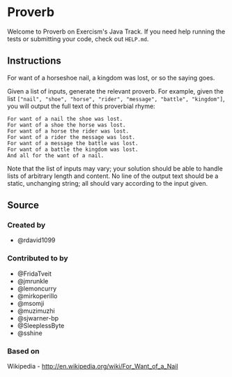 # Proverb

Welcome to Proverb on Exercism's Java Track.
If you need help running the tests or submitting your code, check out `HELP.md`.

## Instructions

For want of a horseshoe nail, a kingdom was lost, or so the saying goes.

Given a list of inputs, generate the relevant proverb. For example, given the list `["nail", "shoe", "horse", "rider", "message", "battle", "kingdom"]`, you will output the full text of this proverbial rhyme:

```text
For want of a nail the shoe was lost.
For want of a shoe the horse was lost.
For want of a horse the rider was lost.
For want of a rider the message was lost.
For want of a message the battle was lost.
For want of a battle the kingdom was lost.
And all for the want of a nail.
```

Note that the list of inputs may vary; your solution should be able to handle lists of arbitrary length and content. No line of the output text should be a static, unchanging string; all should vary according to the input given.

## Source

### Created by

- @rdavid1099

### Contributed to by

- @FridaTveit
- @jmrunkle
- @lemoncurry
- @mirkoperillo
- @msomji
- @muzimuzhi
- @sjwarner-bp
- @SleeplessByte
- @sshine

### Based on

Wikipedia - http://en.wikipedia.org/wiki/For_Want_of_a_Nail